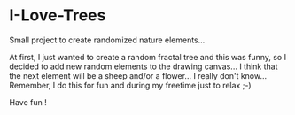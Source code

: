 # I-Love-Trees
Small project to create randomized nature elements...

At first, I just wanted to create a random fractal tree and this was funny, so I decided to add new random elements to the drawing canvas... I think that the next element will be a sheep and/or a flower... I really don't know... Remember, I do this for fun and during my freetime just to relax ;-)

Have fun !



